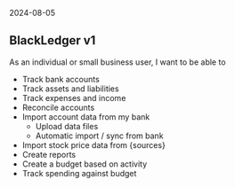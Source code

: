 2024-08-05

## BlackLedger v1

As an individual or small business user, I want to be able to

- Track bank accounts
- Track assets and liabilities
- Track expenses and income
- Reconcile accounts
- Import account data from my bank
  - Upload data files
  - Automatic import / sync from bank
- Import stock price data from {sources}
- Create reports
- Create a budget based on activity
- Track spending against budget
